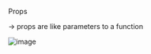 Props

-> props are like parameters to a function

![image](https://github.com/user-attachments/assets/bf26ab4a-d09a-4823-8fc7-ce4ee2479498)

